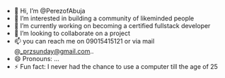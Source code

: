 - 👋 Hi, I’m @PerezofAbuja
- 👀 I’m interested in building a community of likeminded people
- 🌱 I’m currently working on becoming a certified fullstack developer
- 💞️ I’m looking to collaborate on a project 
- 📫 you can reach me on 09015415121 or via mail @_przsunday@gmail.com..
- 😄 Pronouns: ...
- ⚡ Fun fact: I never had the chance to use a computer till the age of 25

<!---
PerezofAbuja/PerezofAbuja is a ✨ special ✨ repository because its `README.md` (this file) appears on your GitHub profile.
You can click the Preview link to take a look at your changes.
--->
